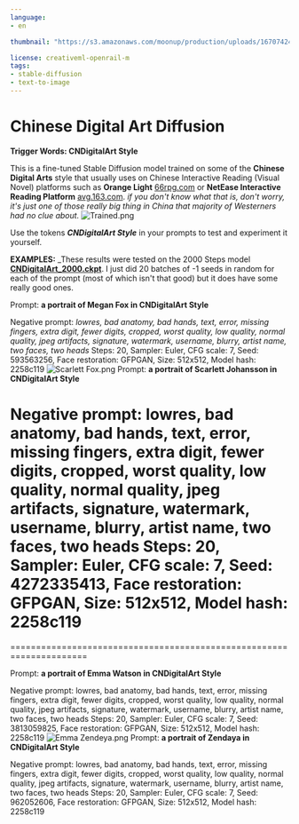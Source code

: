 ```yaml
---
language:
- en

thumbnail: "https://s3.amazonaws.com/moonup/production/uploads/1670742434498-633a20a88f27255b6b56290b.png"

license: creativeml-openrail-m
tags:
- stable-diffusion
- text-to-image
---
```


# Chinese Digital Art Diffusion 
**Trigger Words: CNDigitalArt Style**

This is a fine-tuned Stable Diffusion model trained on some of the **Chinese Digital Arts** style that usually uses on Chinese Interactive Reading (Visual Novel) platforms such as **Orange Light** [66rpg.com](https://66rpg.com) or **NetEase Interactive Reading Platform** [avg.163.com](https://avg.163.com/). 
_if you don't know what that is, don't worry, it's just one of those really big thing in China that majority of Westerners had no clue about._
![Trained.png](https://s3.amazonaws.com/moonup/production/uploads/1670748193502-633a20a88f27255b6b56290b.png)


Use the tokens **_CNDigitalArt Style_** in your prompts to test and experiment it yourself.

**EXAMPLES:**
_These results were tested on the 2000 Steps model [ **CNDigitalArt_2000.ckpt**](https://huggingface.co/CultivatorX/Chinese-Digital-Art/blob/main/CNDigitalArt_2000.ckpt).
I just did 20 batches of -1 seeds in random for each of the prompt (most of which isn't that good) but it does have some really good ones.

Prompt: **a portrait of Megan Fox in CNDigitalArt Style**

Negative prompt: _lowres, bad anatomy, bad hands, text, error, missing fingers, extra digit, fewer digits, cropped, worst quality, low quality, normal quality, jpeg artifacts, signature, watermark, username, blurry, artist name, two faces, two heads_
Steps: 20, Sampler: Euler, CFG scale: 7, Seed: 593563256, Face restoration: GFPGAN, Size: 512x512, Model hash: 2258c119
![Scarlett Fox.png](https://s3.amazonaws.com/moonup/production/uploads/1670742434498-633a20a88f27255b6b56290b.png)
Prompt: **a portrait of Scarlett Johansson in CNDigitalArt Style**

Negative prompt: lowres, bad anatomy, bad hands, text, error, missing fingers, extra digit, fewer digits, cropped, worst quality, low quality, normal quality, jpeg artifacts, signature, watermark, username, blurry, artist name, two faces, two heads
Steps: 20, Sampler: Euler, CFG scale: 7, Seed: 4272335413, Face restoration: GFPGAN, Size: 512x512, Model hash: 2258c119
=====================================================================
=====================================================================

Prompt: **a portrait of Emma Watson in CNDigitalArt Style**

Negative prompt: lowres, bad anatomy, bad hands, text, error, missing fingers, extra digit, fewer digits, cropped, worst quality, low quality, normal quality, jpeg artifacts, signature, watermark, username, blurry, artist name, two faces, two heads
Steps: 20, Sampler: Euler, CFG scale: 7, Seed: 3813059825, Face restoration: GFPGAN, Size: 512x512, Model hash: 2258c119
![Emma Zendeya.png](https://s3.amazonaws.com/moonup/production/uploads/1670742782225-633a20a88f27255b6b56290b.png)
Prompt: **a portrait of Zendaya in CNDigitalArt Style**

Negative prompt: lowres, bad anatomy, bad hands, text, error, missing fingers, extra digit, fewer digits, cropped, worst quality, low quality, normal quality, jpeg artifacts, signature, watermark, username, blurry, artist name, two faces, two heads
Steps: 20, Sampler: Euler, CFG scale: 7, Seed: 962052606, Face restoration: GFPGAN, Size: 512x512, Model hash: 2258c119